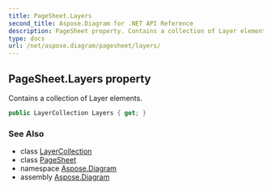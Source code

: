 ```yaml
---
title: PageSheet.Layers
second_title: Aspose.Diagram for .NET API Reference
description: PageSheet property. Contains a collection of Layer elements
type: docs
url: /net/aspose.diagram/pagesheet/layers/
---
```

## PageSheet.Layers property

Contains a collection of Layer elements.

```csharp
public LayerCollection Layers { get; }
```

### See Also

* class [LayerCollection](../../layercollection/)
* class [PageSheet](../)
* namespace [Aspose.Diagram](../../pagesheet/)
* assembly [Aspose.Diagram](../../../)


